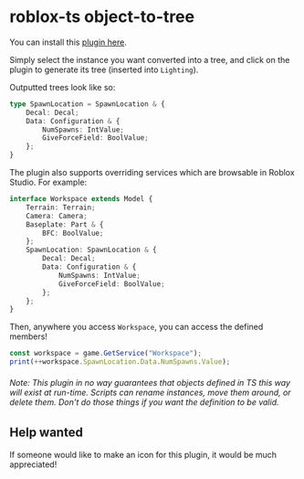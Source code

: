 # roblox-ts object-to-tree

You can install this [plugin here](https://www.roblox.com/library/3379119778/rbxts-object-to-tree).

Simply select the instance you want converted into a tree, and click on the plugin to generate its tree (inserted into `Lighting`).

Outputted trees look like so:

```ts
type SpawnLocation = SpawnLocation & {
	Decal: Decal;
	Data: Configuration & {
		NumSpawns: IntValue;
		GiveForceField: BoolValue;
	};
}
```

The plugin also supports overriding services which are browsable in Roblox Studio. For example:

```ts
interface Workspace extends Model {
	Terrain: Terrain;
	Camera: Camera;
	Baseplate: Part & {
		BFC: BoolValue;
	};
	SpawnLocation: SpawnLocation & {
		Decal: Decal;
		Data: Configuration & {
			NumSpawns: IntValue;
			GiveForceField: BoolValue;
		};
	};
}
```

Then, anywhere you access `Workspace`, you can access the defined members!

```ts
const workspace = game.GetService("Workspace");
print(++workspace.SpawnLocation.Data.NumSpawns.Value);
```

###### Note: This plugin in no way guarantees that objects defined in TS this way will exist at run-time. Scripts can rename instances, move them around, or delete them. Don't do those things if you want the definition to be valid.


## Help wanted

If someone would like to make an icon for this plugin, it would be much appreciated!
